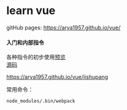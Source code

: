 # learn vue

gitHub pages:
https://arya1957.github.io/vue/

#### 入门和内部指令  <br>
各种指令的初步使用[预览](https://arya1957.github.io/vue/jishupang/) <br>
[源码](https://github.com/Arya1957/vue/tree/master/jishupang/example) <br>

https://arya1957.github.io/vue/jishupang




常用命令：

`node_modules/.bin/webpack`
